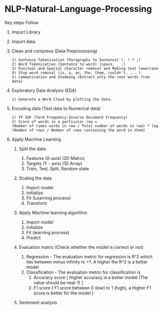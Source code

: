 # NLP-Natural-Language-Processing
Key steps Follow
1) Import Library
2) Import data
3) Clean and compress (Data Preprocessing)
   
       1) Sentence Tokenization (Paragraphs to Sentence) (. ! ? ;)
       2) Word Tokenization (Sentance to word) (space, _ :)
       3) Punctual and Special character removal and Making text lowercase
       4) Stop word removal (is, a, an, the, them, couldn't, ....)
       5) Lemmatization and Stemming (Extract only the root words from data)
4) Exploratory Data Analysis (EDA)
   
       1) Generate a Word Cloud by plotting the data.
5) Encoding data (Text data to Numerical data)
   
       1) TF-IDF (Term Frequency-Inverse Document Frequency)
       2) Score of words in a particular row =
       (Number of times words in row / Total number of words in row) * log (Number of rows / Number of rows containing the word in them)
6) Apply Machine Learning
    
      1) Split the data
           1) Features (X-axis) (2D Matrix)
           2) Targets (Y - axis) (1D Array)
           3) Train, Test, Split, Random state
   
      2) Scaling the data
           1) Import model
           2) Initialize
           3) Fit (Learning process)
           4) Transform
   
      3) Apply Machine learning algorithm
           1) Import model
           2) Initialize
           3) Fit (learning process)
           4) Predict
              
      4) Evaluation matric (Check whether the model is correct or not)
         
           1) Regression - The evaluation metric for regression is R^2 which lies between minus infinity to +1.
              A higher the R^2 is a better model
           2) Classification - The evaluation metric for classification is
               1) Accuracy score [ Higher accuracy is a better model (The value should be near 1) ]
               2) F1 score [ F1 score between 0 (low) to 1 (high), a Higher F1 score is better for the model ]


   7) Sentiment analysis
  

